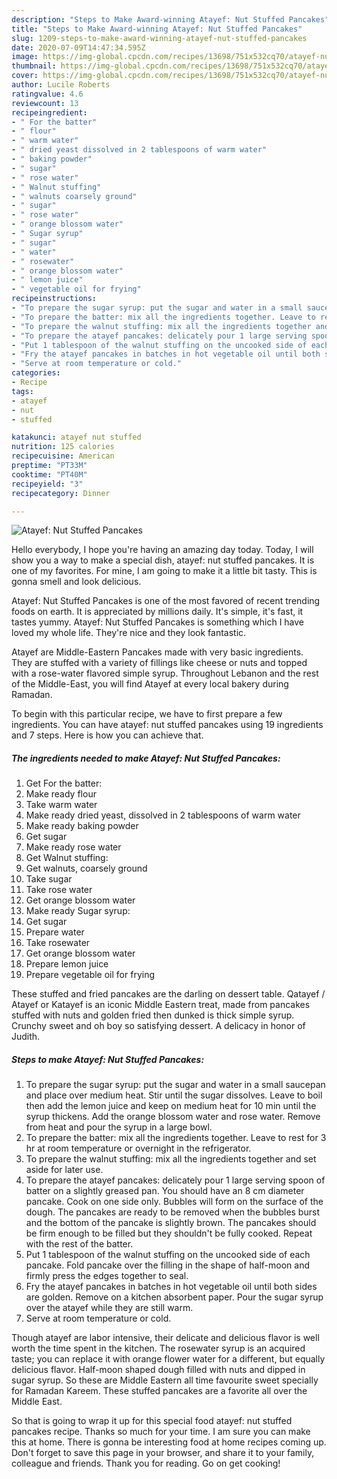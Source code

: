 ```yaml
---
description: "Steps to Make Award-winning Atayef: Nut Stuffed Pancakes"
title: "Steps to Make Award-winning Atayef: Nut Stuffed Pancakes"
slug: 1209-steps-to-make-award-winning-atayef-nut-stuffed-pancakes
date: 2020-07-09T14:47:34.595Z
image: https://img-global.cpcdn.com/recipes/13698/751x532cq70/atayef-nut-stuffed-pancakes-recipe-main-photo.jpg
thumbnail: https://img-global.cpcdn.com/recipes/13698/751x532cq70/atayef-nut-stuffed-pancakes-recipe-main-photo.jpg
cover: https://img-global.cpcdn.com/recipes/13698/751x532cq70/atayef-nut-stuffed-pancakes-recipe-main-photo.jpg
author: Lucile Roberts
ratingvalue: 4.6
reviewcount: 13
recipeingredient:
- " For the batter"
- " flour"
- " warm water"
- " dried yeast dissolved in 2 tablespoons of warm water"
- " baking powder"
- " sugar"
- " rose water"
- " Walnut stuffing"
- " walnuts coarsely ground"
- " sugar"
- " rose water"
- " orange blossom water"
- " Sugar syrup"
- " sugar"
- " water"
- " rosewater"
- " orange blossom water"
- " lemon juice"
- " vegetable oil for frying"
recipeinstructions:
- "To prepare the sugar syrup: put the sugar and water in a small saucepan and place over medium heat. Stir until the sugar dissolves. Leave to boil then add the lemon juice and keep on medium heat for 10 min until the syrup thickens. Add the orange blossom water and rose water. Remove from heat and pour the syrup in a large bowl."
- "To prepare the batter: mix all the ingredients together. Leave to rest for 3 hr at room temperature or overnight in the refrigerator."
- "To prepare the walnut stuffing: mix all the ingredients together and set aside for later use."
- "To prepare the atayef pancakes: delicately pour 1 large serving spoon of batter on a slightly greased pan. You should have an 8 cm diameter pancake. Cook on one side only. Bubbles will form on the surface of the dough. The pancakes are ready to be removed when the bubbles burst and the bottom of the pancake is slightly brown. The pancakes should be firm enough to be filled but they shouldn&#39;t be fully cooked. Repeat with the rest of the batter."
- "Put 1 tablespoon of the walnut stuffing on the uncooked side of each pancake. Fold pancake over the filling in the shape of half-moon and firmly press the edges together to seal."
- "Fry the atayef pancakes in batches in hot vegetable oil until both sides are golden. Remove on a kitchen absorbent paper. Pour the sugar syrup over the atayef while they are still warm."
- "Serve at room temperature or cold."
categories:
- Recipe
tags:
- atayef
- nut
- stuffed

katakunci: atayef nut stuffed 
nutrition: 125 calories
recipecuisine: American
preptime: "PT33M"
cooktime: "PT40M"
recipeyield: "3"
recipecategory: Dinner

---
```



![Atayef: Nut Stuffed Pancakes](https://img-global.cpcdn.com/recipes/13698/751x532cq70/atayef-nut-stuffed-pancakes-recipe-main-photo.jpg)

Hello everybody, I hope you're having an amazing day today. Today, I will show you a way to make a special dish, atayef: nut stuffed pancakes. It is one of my favorites. For mine, I am going to make it a little bit tasty. This is gonna smell and look delicious.

Atayef: Nut Stuffed Pancakes is one of the most favored of recent trending foods on earth. It is appreciated by millions daily. It's simple, it's fast, it tastes yummy. Atayef: Nut Stuffed Pancakes is something which I have loved my whole life. They're nice and they look fantastic.

Atayef are Middle-Eastern Pancakes made with very basic ingredients. They are stuffed with a variety of fillings like cheese or nuts and topped with a rose-water flavored simple syrup. Throughout Lebanon and the rest of the Middle-East, you will find Atayef at every local bakery during Ramadan.


To begin with this particular recipe, we have to first prepare a few ingredients. You can have atayef: nut stuffed pancakes using 19 ingredients and 7 steps. Here is how you can achieve that.

<!--inarticleads1-->

##### The ingredients needed to make Atayef: Nut Stuffed Pancakes:

1. Get  For the batter:
1. Make ready  flour
1. Take  warm water
1. Make ready  dried yeast, dissolved in 2 tablespoons of warm water
1. Make ready  baking powder
1. Get  sugar
1. Make ready  rose water
1. Get  Walnut stuffing:
1. Get  walnuts, coarsely ground
1. Take  sugar
1. Take  rose water
1. Get  orange blossom water
1. Make ready  Sugar syrup:
1. Get  sugar
1. Prepare  water
1. Take  rosewater
1. Get  orange blossom water
1. Prepare  lemon juice
1. Prepare  vegetable oil for frying


These stuffed and fried pancakes are the darling on dessert table. Qatayef / Atayef or Katayef is an iconic Middle Eastern treat, made from pancakes stuffed with nuts and golden fried then dunked is thick simple syrup. Crunchy sweet and oh boy so satisfying dessert. A delicacy in honor of Judith. 

<!--inarticleads2-->

##### Steps to make Atayef: Nut Stuffed Pancakes:

1. To prepare the sugar syrup: put the sugar and water in a small saucepan and place over medium heat. Stir until the sugar dissolves. Leave to boil then add the lemon juice and keep on medium heat for 10 min until the syrup thickens. Add the orange blossom water and rose water. Remove from heat and pour the syrup in a large bowl.
1. To prepare the batter: mix all the ingredients together. Leave to rest for 3 hr at room temperature or overnight in the refrigerator.
1. To prepare the walnut stuffing: mix all the ingredients together and set aside for later use.
1. To prepare the atayef pancakes: delicately pour 1 large serving spoon of batter on a slightly greased pan. You should have an 8 cm diameter pancake. Cook on one side only. Bubbles will form on the surface of the dough. The pancakes are ready to be removed when the bubbles burst and the bottom of the pancake is slightly brown. The pancakes should be firm enough to be filled but they shouldn&#39;t be fully cooked. Repeat with the rest of the batter.
1. Put 1 tablespoon of the walnut stuffing on the uncooked side of each pancake. Fold pancake over the filling in the shape of half-moon and firmly press the edges together to seal.
1. Fry the atayef pancakes in batches in hot vegetable oil until both sides are golden. Remove on a kitchen absorbent paper. Pour the sugar syrup over the atayef while they are still warm.
1. Serve at room temperature or cold.


Though atayef are labor intensive, their delicate and delicious flavor is well worth the time spent in the kitchen. The rosewater syrup is an acquired taste; you can replace it with orange flower water for a different, but equally delicious flavor. Half-moon shaped dough filled with nuts and dipped in sugar syrup. So these are Middle Eastern all time favourite sweet specially for Ramadan Kareem. These stuffed pancakes are a favorite all over the Middle East. 

So that is going to wrap it up for this special food atayef: nut stuffed pancakes recipe. Thanks so much for your time. I am sure you can make this at home. There is gonna be interesting food at home recipes coming up. Don't forget to save this page in your browser, and share it to your family, colleague and friends. Thank you for reading. Go on get cooking!
